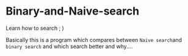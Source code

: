 # Binary-and-Naive-search
Learn how to search ; )

Basically this is a program which compares between `Naive search`and `binary search` and which search better and why....
